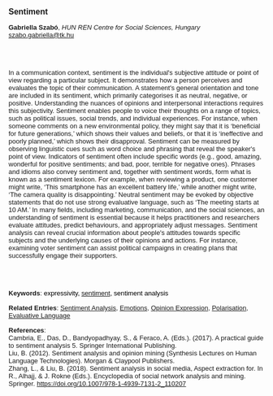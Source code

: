 <!DOCTYPE html><html lang="en"><head><title="Sentiment"></head>
<body><p><font face="Poppins, Calibri, sans-serif" size="3"><b>Sentiment</b></font></p>
<p><font face="Poppins, Calibri, sans-serif" size="2"><b>Gabriella Szabó</b>, <i>HUN REN Centre for Social Sciences, Hungary</i><br><a href="mailto:szabo.gabriella@tk.hu" target="blank">szabo.gabriella@tk.hu</a></font></p>
<p><font face="Poppins, Calibri, sans-serif" size="2"><br><br><br>In a communication context, sentiment is the individual's subjective attitude or point of view regarding a particular subject. It demonstrates how a person perceives and evaluates the topic of their communication. A statement's general orientation and tone are included in its sentiment, which primarily categorises it as neutral, negative, or positive. Understanding the nuances of opinions and interpersonal interactions requires this subjectivity. Sentiment enables people to voice their thoughts on a range of topics, such as political issues, social trends, and individual experiences. For instance, when someone comments on a new environmental policy, they might say that it is ‘beneficial for future generations,’ which shows their values and beliefs, or that it is ‘ineffective and poorly planned,’ which shows their disapproval. Sentiment can be measured by observing linguistic cues such as word choice and phrasing that reveal the speaker's point of view. Indicators of sentiment often include specific words (e.g., good, amazing, wonderful for positive sentiments; and bad, poor, terrible for negative ones). Phrases and idioms also convey sentiment and, together with sentiment words, form what is known as a sentiment lexicon. For example, when reviewing a product, one customer might write, ‘This smartphone has an excellent battery life,’ while another might write, ‘The camera quality is disappointing.’ Neutral sentiment may be evoked by objective statements that do not use strong evaluative language, such as ‘The meeting starts at 10 AM.’ In many fields, including marketing, communication, and the social sciences, an understanding of sentiment is essential because it helps practitioners and researchers evaluate attitudes, predict behaviours, and appropriately adjust messages. Sentiment analysis can reveal crucial information about people's attitudes towards specific subjects and the underlying causes of their opinions and actions. For instance, examining voter sentiment can assist political campaigns in creating plans that successfully engage their supporters.<br><br><br><br></font></p>
<p><font face="Poppins, Calibri, sans-serif" size="2"><b>Keywords</b>: </span></span></font></font></span></font><font color="#000000"><span style="text-decoration: none"><font face="calibri, sans-serif"><font size="2" style="font-size: 10pt"><span style="letter-spacing: -0.1pt"><span lang="en-gb">e</span></span></font></font></span></font><font color="#000000"><span style="text-decoration: none"><font face="calibri, sans-serif"><font size="2" style="font-size: 10pt"><span style="letter-spacing: -0.1pt"><span lang="en-gb">xpressivity, <a href="./sentiment.html">sentiment</a>, sentiment analysis</span></span></font></font></span></font></font></p>
<p><font face="Poppins, Calibri, sans-serif" size="2"><b>Related Entries</b>: <a href="./sentiment-analysis.html">Sentiment Analysis</a>, <a href="./emotions.html">Emotions</a>, <a href="./opinion-expression.html">Opinion Expression</a>, <a href="./polarisation.html">Polarisation</a>, <a href="./evaluative-language.html">Evaluative Language</a></font></p>
<p><font face="Poppins, Calibri, sans-serif" size="2"><b>References</b>:<br>Cambria, E., Das, D., Bandyopadhyay, S., &amp; Feraco, A. (Eds.). (2017). A practical guide to sentiment analysis 5. Springer International Publishing.<br>Liu, B. (2012). Sentiment analysis and opinion mining (Synthesis Lectures on Human Language Technologies). Morgan &amp; Claypool Publishers.<br>Zhang, L., &amp; Liu, B. (2018). Sentiment analysis in social media, Aspect extraction for. In R., Alhajj, &amp; J. Rokne (Eds.). Encyclopedia of social network analysis and mining. Springer. <a href="https://doi.org/10.1007/978-1-4939-7131-2_110207" target="_blank">https://doi.org/10.1007/978-1-4939-7131-2_110207</a></font></p>
</body>